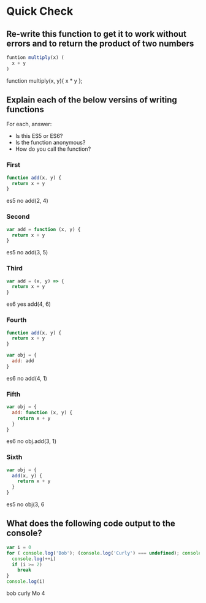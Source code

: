 # Quick Check

## Re-write this function to get it to work without errors and to return the product of two numbers

```js
funtion multiply(x) (
  x + y
)
```

function multiply(x, y){
 x * y
};

## Explain each of the below versins of writing functions

For each, answer:
- Is this ES5 or ES6?
- Is the function anonymous?
- How do you call the function?

### First

```js
function add(x, y) {
  return x + y
}
```

es5
no
add(2, 4)

### Second

```js
var add = function (x, y) {
  return x + y
}
```

es5
no
add(3, 5)

### Third

```js
var add = (x, y) => {
  return x + y
}
```
es6
yes
add(4, 6)
### Fourth

```js
function add(x, y) {
  return x + y
}

var obj = {
  add: add
}
```

es6
no
add(4, 1)

### Fifth

```js
var obj = {
  add: function (x, y) {
    return x + y
  }
}
```

es6
no
obj.add(3, 1)

### Sixth

```js
var obj = {
  add(x, y) {
    return x + y
  }
}
```

es5
no
obj(3, 6

## What does the following code output to the console?

```js
var i = 0
for ( console.log('Bob'); (console.log('Curly') === undefined); console.log('Mo') ) { 
  console.log(++i)
  if (i >= 2)
    break
}
console.log(i)
```

bob
curly
Mo
4

